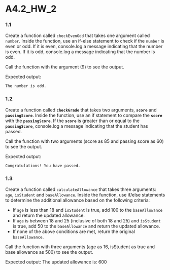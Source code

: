 # A4.2_HW_2

### 1.1

Create a function called `checkEvenOdd` that takes one argument called `number`. Inside the function, use an if-else statement to check if the `number` is even or odd. If it is even, console.log a message indicating that the number is even. If it is odd, console.log a message indicating that the number is odd.

Call the function with the argument (9) to see the output.

Expected output:

```
The number is odd.
```

### 1.2

Create a function called **`checkGrade`** that takes two arguments, **`score`** and **`passingScore`**. Inside the function, use an if statement to compare the **`score`** with the **`passingScore`**. If the **`score`** is greater than or equal to the **`passingScore`**, console.log a message indicating that the student has passed. 

Call the function with two arguments (score as 85 and passing score as 60) to see the output.

Expected output:

```
Congratulations! You have passed.
```

### 1.3

Create a function called `calculateAllowance` that takes three arguments: `age`, `isStudent` and `baseAllowance`. Inside the function, use if/else statements to determine the additional allowance based on the following criteria:

- If `age` is less than 18 and `isStudent` is true, add 100 to the `baseAllowance` and return the updated allowance.
- If `age` is between 18 and 25 (inclusive of both 18 and 25) and `isStudent` is true, add 50 to the `baseAllowance` and return the updated allowance.
- If none of the above conditions are met, return the original `baseAllowance`.

Call the function with three arguments (age as 16, isStudent as true and base allowance as 500) to see the output.

Expected output:
The updated allowance is: 600